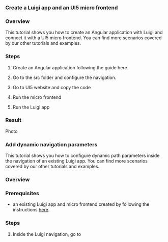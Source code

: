 ### Create a Luigi app and an UI5 micro frontend 

### Overview

This tutorial shows you how to create an Angular application with Luigi and connect it with a UI5 micro frontend. You can find more scenarios covered by our other tutorials and examples.

### Steps

1. Create an Angular application following the guide here. 

2. Go to the src folder and configure the navigation. 

3. Go to UI5 website and copy the code

4. Run the micro frontend

5. Run the Luigi app 

### Result

Photo

### Add dynamic navigation parameters 

This tutorial shows you how to configure dynamic path parameters inside the navigation of an existing Luigi app. You can find more scenarios covered by our other tutorials and examples.

### Overview

### Prerequisites 

- an existing Luigi app and micro frontend created by following the instructions [here](). 

### Steps 

1. Inside the Luigi navigation, go to 